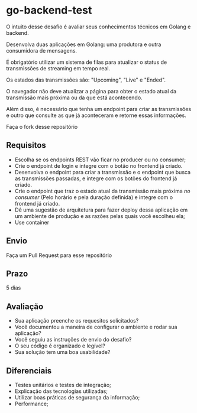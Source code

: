 # go-backend-test

  O intuito desse desafio é avaliar seus conhecimentos técnicos em Golang e backend.

  Desenvolva duas aplicações em Golang: uma produtora e outra consumidora de mensagens.
  
  É obrigatório utilizar um sistema de filas para atualizar o status de transmissões de streaming em tempo real.

  Os estados das transmissões são: "Upcoming", "Live" e "Ended".

  O navegador não deve atualizar a página para obter o estado atual da transmissão mais próxima ou da que está acontecendo.
  
  Além disso, é necessário que tenha um endpoint para criar as transmissões e outro que consulte as que já aconteceram e retorne essas informações.

  Faça o fork desse repositório

## Requisitos
  - Escolha se os endpoints REST vão ficar no producer ou no consumer; 
  - Crie o endpoint de login e integre com o botão no frontend já criado.
  - Desenvolva o endpoint para criar a transmissão e o endpoint que busca as transmissões passadas, e integre com os botões do frontend já criado.
  - Crie o endpoint que traz o estado atual da transmissão mais próxima *no consumer* (Pelo horário e pela duração definida) e integre com o frontend já criado. 
  - Dê uma sugestão de arquitetura para fazer deploy dessa aplicação em um ambiente de produção e as razões pelas quais você escolheu ela;
  - Use container

## Envio
  Faça um Pull Request para esse repositório


## Prazo
  5 dias

## Avaliação

  - Sua aplicação preenche os requesitos solicitados?
  - Você documentou a maneira de configurar o ambiente e rodar sua aplicação?
  - Você seguiu as instruções de envio do desafio?
  - O seu código é organizado e legível?
  - Sua solução tem uma boa usabilidade?

## Diferenciais

  - Testes unitários e testes de integração;
  - Explicação das tecnologias utilizadas;
  - Utilizar boas práticas de segurança da informação;
  - Performance;